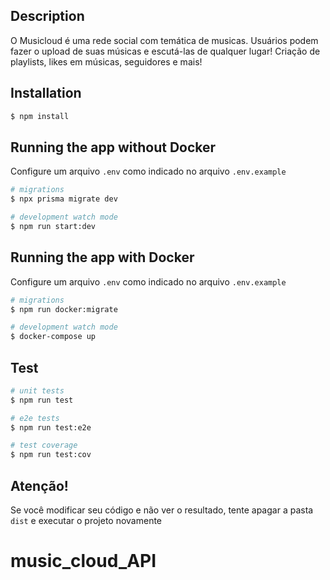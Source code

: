 ## Description

O Musicloud é uma rede social com temática de musicas. Usuários podem fazer o upload de suas músicas e escutá-las de qualquer lugar! Criação de playlists, likes em músicas, seguidores e mais!

## Installation

```bash
$ npm install
```

## Running the app without Docker

Configure um arquivo `.env` como indicado no arquivo `.env.example`

```bash
# migrations
$ npx prisma migrate dev

# development watch mode
$ npm run start:dev
```

## Running the app with Docker

Configure um arquivo `.env` como indicado no arquivo `.env.example`

```bash
# migrations
$ npm run docker:migrate

# development watch mode
$ docker-compose up
```

## Test

```bash
# unit tests
$ npm run test

# e2e tests
$ npm run test:e2e

# test coverage
$ npm run test:cov
```

## Atenção!

Se você modificar seu código e não ver o resultado, tente apagar a pasta `dist` e executar o projeto novamente
# music_cloud_API
